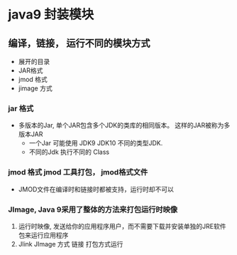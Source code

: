 # java9 封装模块

## 编译，链接， 运行不同的模块方式
- 展开的目录
- JAR格式
- jmod 格式
- jimage 方式

### jar 格式
- 多版本的Jar, 单个JAR包含多个JDK的类库的相同版本。 这样的JAR被称为多版本JAR
  - 一个Jar 可能使用 JDK9 JDK10 不同的类型JDK.
  - 不同的Jdk 执行不同的 Class

### jmod 格式 jmod 工具打包， jmod格式文件
- JMOD文件在编译时和链接时都被支持，运行时却不可以

### JImage, Java 9采用了整体的方法来打包运行时映像
1. 运行时映像, 发送给你的应用程序用户，而不需要下载并安装单独的JRE软件包来运行应用程序
2. Jlink JImage 方式 链接 打包方式运行